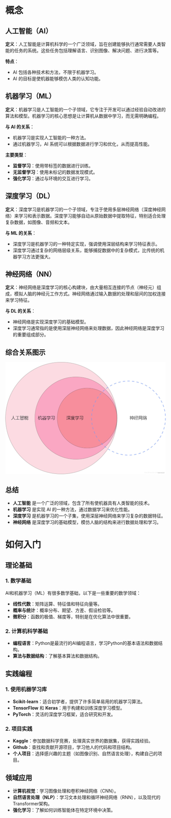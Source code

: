 # 概念

## 人工智能（AI）

**定义**：人工智能是计算机科学的一个广泛领域，旨在创建能够执行通常需要人类智能的任务的系统。这些任务包括理解语言、识别图像、解决问题、进行决策等。

**特点**：
- AI 包括各种技术和方法，不限于机器学习。
- AI 的目标是使机器能够模仿人类的认知功能。

## 机器学习（ML）

**定义**：机器学习是人工智能的一个子领域，它专注于开发可以通过经验自动改进的算法和模型。机器学习的核心思想是让计算机从数据中学习，而无需明确编程。

**与 AI 的关系**：
- 机器学习是实现人工智能的一种方法。
- 通过机器学习，AI 系统可以根据数据进行学习和优化，从而提高性能。

**主要类型**：
- **监督学习**：使用带标签的数据进行训练。
- **无监督学习**：使用未标记的数据发现模式。
- **强化学习**：通过与环境的交互进行学习。

## 深度学习（DL）

**定义**：深度学习是机器学习的一个子领域，专注于使用多层神经网络（深度神经网络）来学习和表示数据。深度学习能够自动从原始数据中提取特征，特别适合处理复杂数据，如图像、音频和文本。

**与 ML 的关系**：
- 深度学习是机器学习的一种特定实现，强调使用深层结构来学习特征表示。
- 深度学习通过复杂的网络层级关系，能够捕捉数据中的复杂模式，比传统的机器学习方法更强大。

## 神经网络（NN）

**定义**：神经网络是深度学习的核心构建块，由大量相互连接的节点（神经元）组成，模拟人脑的神经元工作方式。神经网络通过输入数据的处理和层间的加权连接来学习特征。

**与 DL 的关系**：
- 神经网络是实现深度学习的基础模型。
- 深度学习通常指的是使用深层神经网络来处理数据，因此神经网络是深度学习的重要组成部分。

## 综合关系图示

![关系图](Image/image01.png)

## 总结

- **人工智能** 是一个广泛的领域，包含了所有使机器具有人类智能的技术。
- **机器学习** 是实现 AI 的一种方法，通过数据学习来优化性能。
- **深度学习** 是机器学习的一个子集，使用深层神经网络来学习复杂的数据特征。
- **神经网络** 是深度学习的基础模型，模仿人脑的结构来进行数据处理和学习。

# 如何入门

## 理论基础

### 1. 数学基础
AI和机器学习（ML）有很多数学基础，以下是一些重要的数学领域：
- **线性代数**：矩阵运算、特征值和特征向量等。
- **概率与统计**：概率分布、期望、方差、假设检验等。
- **微积分**：函数的极值、梯度等，特别是在优化算法中很重要。

### 2. 计算机科学基础
- **编程语言**：Python是最流行的AI编程语言，学习Python的基本语法和数据结构。
- **算法与数据结构**：了解基本算法和数据结构。

## 实践编程

### 1. 使用机器学习库

- **Scikit-learn**：适合初学者，提供了许多简单易用的机器学习算法。
- **TensorFlow** 和 **Keras**：用于构建和训练深度学习模型。
- **PyTorch**：灵活的深度学习框架，适合研究和开发。

### 2. 项目实践

- **Kaggle**：参加数据科学竞赛，处理真实世界的数据集，获得实践经验。
- **Github**：查找和贡献开源项目，学习他人的代码和项目结构。
- **个人项目**：选择感兴趣的主题（如图像识别、自然语言处理），构建自己的项目。

## 领域应用

- **计算机视觉**：学习图像处理和卷积神经网络（CNN）。
- **自然语言处理（NLP）**：学习文本处理和循环神经网络（RNN），以及现代的Transformer架构。
- **强化学习**：了解如何训练智能体在特定环境中决策。